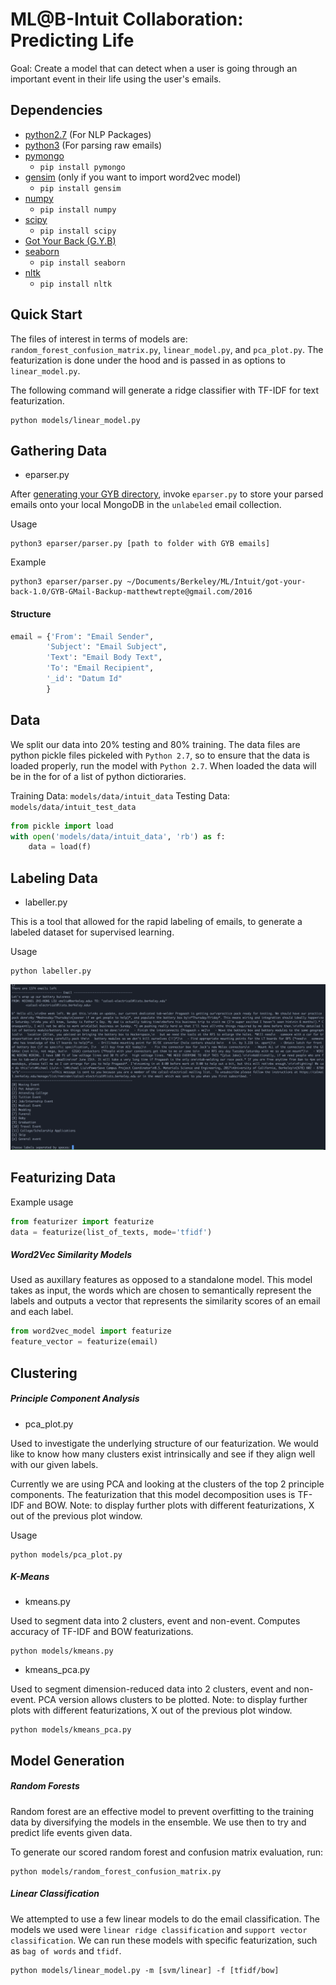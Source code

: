 # ML@B-Intuit Collaboration: Predicting Life
Goal: Create a model that can detect when a user is going through an important event in their life using the user's emails.

## Dependencies
* [python2.7][1] (For NLP Packages)
* [python3][9] (For parsing raw emails)
* [pymongo][2]
    * `pip install pymongo`
* [gensim][3] (only if you want to import word2vec model)
    * `pip install gensim`
* [numpy][4]
    * `pip install numpy`
* [scipy][5]
    * `pip install scipy`
* [Got Your Back (G.Y.B)][6]
* [seaborn][7]
    * `pip install seaborn`
* [nltk][8]
    * `pip install nltk`

## Quick Start
The files of interest in terms of models are: `random_forest_confusion_matrix.py`, `linear_model.py`, and `pca_plot.py`. The featurization is done under the hood and is passed in as options to `linear_model.py`.

The following command will generate a ridge classifier with TF-IDF for text featurization.
```
python models/linear_model.py
```

## Gathering Data
* eparser.py

After [generating your GYB directory][6], invoke `eparser.py` to store your parsed emails onto your local MongoDB in the `unlabeled` email collection.

Usage
```
python3 eparser/parser.py [path to folder with GYB emails]
```
Example
```
python3 eparser/parser.py ~/Documents/Berkeley/ML/Intuit/got-your-back-1.0/GYB-GMail-Backup-matthewtrepte@gmail.com/2016
```
#### Structure
```python
email = {'From': "Email Sender",
        'Subject': "Email Subject",
        'Text': "Email Body Text",
        'To': "Email Recipient",
        '_id': "Datum Id"
        }
```

## Data
We split our data into 20% testing and 80% training. The data files are python pickle files pickeled with `Python 2.7`, so to ensure that the data is loaded properly, run the model with `Python 2.7`. When loaded the data will be in the for of a list of python dictioraries. 

Training Data: `models/data/intuit_data`
Testing Data: `models/data/intuit_test_data`
```python
from pickle import load
with open('models/data/intuit_data', 'rb') as f:
    data = load(f)
```

## Labeling Data
* labeller.py

This is a tool that allowed for the rapid labeling of emails, to generate a labeled dataset for supervised learning.

Usage
```
python labeller.py
```
![alt text][labeller]
## Featurizing Data

Example usage
```python
from featurizer import featurize
data = featurize(list_of_texts, mode='tfidf')
```

##### Word2Vec Similarity Models
Used as auxillary features as opposed to a standalone model. This model takes as input, the words which are chosen to semantically represent the labels and outputs a vector that represents the similarity scores of an email and each label.

```python
from word2vec_model import featurize
feature_vector = featurize(email)
```

## Clustering

##### Principle Component Analysis
* pca_plot.py

Used to investigate the underlying structure of our featurization. We would like to know how many clusters exist intrinsically and see if they align well with our given labels.

Currently we are using PCA and looking at the clusters of the top 2 principle components. The featurization that this model decomposition uses is TF-IDF and BOW. Note: to display further plots with different featurizations, X out of the previous plot window.

Usage
```
python models/pca_plot.py
```
##### K-Means
* kmeans.py

Used to segment data into 2 clusters, event and non-event. Computes accuracy of TF-IDF and BOW featurizations.

```
python models/kmeans.py
```

* kmeans_pca.py

Used to segment dimension-reduced data into 2 clusters, event and non-event. PCA version allows clusters to be plotted. Note: to display further plots with different featurizations, X out of the previous plot window.

```
python models/kmeans_pca.py
```

## Model Generation

##### Random Forests
Random forest are an effective model to prevent overfitting to the training data by diversifying the models in the ensemble. We use then to try and predict life events given data.

To generate our scored random forest and confusion matrix evaluation, run:
```
python models/random_forest_confusion_matrix.py
```
##### Linear Classification
We attempted to use a few linear models to do the email classification. The models we used were `linear ridge classification` and `support vector classification`. We can run these models with specific featurization,  such as `bag of words` and `tfidf`.
```
python models/linear_model.py -m [svm/linear] -f [tfidf/bow]
```

[1]: https://www.python.org/downloads/release/python-2712/
[2]: https://api.mongodb.com/python/current/
[3]: https://radimrehurek.com/gensim/
[4]: http://www.numpy.org/
[5]: https://www.scipy.org/
[6]: https://github.com/jay0lee/got-your-back/wiki
[7]: http://seaborn.pydata.org/
[8]: http://www.nltk.org/
[9]: https://www.python.org/downloads/

[labeller]: https://github.com/rykard95/MLAB_Intuit/blob/master/images/Intuit_labeller_screenshot.png


